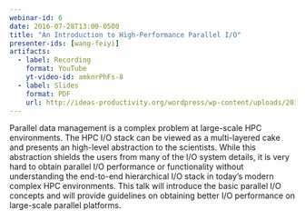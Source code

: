 ```yaml
---
webinar-id: 6
date: 2016-07-28T13:00-0500
title: "An Introduction to High-Performance Parallel I/O"
presenter-ids: [wang-feiyi]
artifacts:
  - label: Recording
    format: YouTube
    yt-video-id: amknrPhFs-8
  - label: Slides
    format: PDF
    url: http://ideas-productivity.org/wordpress/wp-content/uploads/2018/03/webinar006-2016_HPC_IO_Intro.pdf
---
```

Parallel data management is a complex problem at large-scale HPC
environments. The HPC I/O stack can be viewed as a multi-layered cake
and presents an high-level abstraction to the scientists. While this
abstraction shields the users from many of the I/O system details, it
is very hard to obtain parallel I/O performance or functionality
without understanding the end-to-end hierarchical I/O stack in today’s
modern complex HPC environments. This talk will introduce the basic
parallel I/O concepts and will provide guidelines on obtaining better
I/O performance on large-scale parallel platforms.
